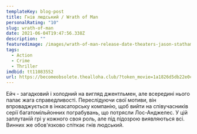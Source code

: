 ```yaml
---
templateKey: blog-post
title: Гнів людський / Wrath of Man
personalRating: "10"
slug: wrath-of-man
date: 2021-06-04T19:47:56.338Z
description: ""
featuredimage: /images/wrath-of-man-release-date-theaters-jason-statham.jpg
tags:
  - Action
  - Crime
  - Thriller
imdbid: tt11083552
url: https://becomeobsolete.thealloha.club/?token_movie=1a1826d5db22e0c284976516fe9bf2&token=535999c79bbffe96a9e913e3b9cabe
---
```

Ейч - загадковий і холодний на вигляд джентльмен, але всередині нього палає жага справедливості. Переслідуючи свої мотиви, він впроваджується в інкасаторську компанію, щоб вийти на співучасників серії багатомільйонних пограбувань, що потрясли Лос-Анджелес. У цій заплутаній грі у кожного своя роль, але під підозрою виявляються всі. Винних же обов'язково спіткає гнів людський.